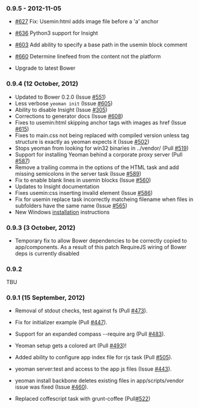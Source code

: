 ### 0.9.5 - 2012-11-05

- [#627](https://github.com/yeoman/yeoman/issues/627)
Fix: Usemin:html adds image file before a 'a' anchor

- [#636](https://github.com/yeoman/yeoman/issues/636)
Python3 support for Insight

- [#603](https://github.com/yeoman/yeoman/issues/603)
Add ability to specify a base path in the usemin block comment

- [#660](https://github.com/yeoman/yeoman/issues/660)
Determine linefeed from the content not the platform

- Upgrade to latest Bower


### 0.9.4 (12 October, 2012)

* Updated to Bower 0.2.0 (Issue [#551](https://github.com/yeoman/yeoman/issues/551))
* Less verbose `yeoman init` (Issue [#605](https://github.com/yeoman/yeoman/issues/605))
* Ability to disable Insight (Issue [#305](https://github.com/yeoman/yeoman/issues/385))
* Corrections to generator docs (Issue [#608](https://github.com/yeoman/yeoman/issues/608))
* Fixes to usemin:html skipping anchor tags with images as href (Issue [#615](https://github.com/yeoman/yeoman/issues/615))
* Fixes to main.css not being replaced with compiled version unless tag structure is exactly as yeoman expects it (Issue [#502](https://github.com/yeoman/yeoman/issues/502))
* Stops yeoman from looking for win32 binaries in ../vendor/ (Pull [#519](https://github.com/yeoman/yeoman/pull/519))
* Support for installing Yeoman behind a corporate proxy server (Pull [#587](https://github.com/yeoman/yeoman/pull/587))
* Remove a trailing comma in the options of the HTML task and add missing semicolons in the server task
(Issue [#589](https://github.com/yeoman/yeoman/pull/589))
* Fix to enable blank lines in usemin blocks (Issue [#560](https://github.com/yeoman/yeoman/issues/560))
* Updates to Insight documentation
* Fixes usemin:css inserting invalid <link> element (Issue [#586](https://github.com/yeoman/yeoman/issues/586))
* Fix for usemin replace task incorrectly matcheing filename when files in subfolders have the same name (Issue [#565](https://github.com/yeoman/yeoman/issues/565))
* New Windows [installation](https://github.com/yeoman/yeoman/wiki/Manual-Install) instructions 

### 0.9.3 (3 October, 2012)

* Temporary fix to allow Bower dependencies to be correctly copied to app/components. As a result of this patch RequireJS wiring of Bower deps is currently disabled

### 0.9.2 

TBU

### 0.9.1 (15 September, 2012)

* Removal of stdout checks, test against fs (Pull [#473](https://github.com/yeoman/yeoman/pull/473)).

* Fix for  initializer example (Pull [#447](https://github.com/yeoman/yeoman/pull/477 )).

* Support for an expanded compass --require arg (Pull [#483](https://github.com/yeoman/yeoman/pull/483)).   

* Yeoman setup gets a colored art (Pull [#493](https://github.com/yeoman/yeoman/pull/493))!

* Added ability to configure app index file for rjs task (Pull [#505](https://github.com/yeoman/yeoman/pull/505)).

* yeoman server:test and access to the app js files (Issue [#443](https://github.com/yeoman/yeoman/issues/443)).

* yeoman install backbone deletes existing files in app/scripts/vendor issue was fixed (Issue [#460](https://github.com/yeoman/yeoman/issues/460)).

* Replaced coffescript task with grunt-coffee (Pull[#522](https://github.com/yeoman/yeoman/pull/522))
